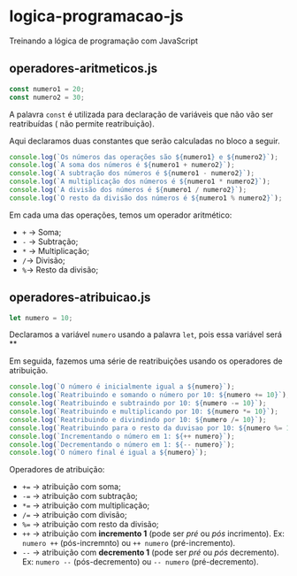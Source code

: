# logica-programacao-js
Treinando a lógica de programação com JavaScript

## operadores-aritmeticos.js

~~~js
const numero1 = 20;
const numero2 = 30;
~~~

A palavra `const` é utilizada para declaração de variáveis que não vão ser
reatribuídas ( não permite reatribuição).

Aqui declaramos duas constantes que serão calculadas no bloco a seguir.

~~~js
console.log(`Os números das operações são ${numero1} e ${numero2}`);
console.log(`A soma dos números é ${numero1 + numero2}`);
console.log(`A subtração dos números é ${numero1 - numero2}`);
console.log(`A multiplicação dos números é ${numero1 * numero2}`);
console.log(`A divisão dos números é ${numero1 / numero2}`);
console.log(`O resto da divisão dos números é ${numero1 % numero2}`);
~~~

Em cada uma das operações, temos um operador aritmético:

* `+` -> Soma;
* `-` -> Subtração;
* `*` -> Multiplicação;
* `/`-> Divisão;
* `%`-> Resto da divisão;

## operadores-atribuicao.js

~~~js
let numero = 10;
~~~

Declaramos a variável `numero` usando a palavra `let`, pois essa variável será **

Em seguida, fazemos uma série de reatribuições usando os operadores de atribuição.

~~~js
console.log(`O número é inicialmente igual a ${numero}`);
console.log(`Reatribuindo e somando o número por 10: ${numero += 10}`);
console.log(`Reatribuindo e subtraindo por 10: ${numero -= 10}`);
console.log(`Reatribuindo e multiplicando por 10: ${numero *= 10}`);
console.log(`Reatribuindo e divindindo por 10: ${numero /= 10}`);
console.log(`Reatribuindo para o resto da duvisao por 10: ${numero %= 10}`);
console.log(`Incrementando o número em 1: ${++ numero}`);
console.log(`Decrementando o número em 1: ${-- numero}`);
console.log(`O número final é igual a ${numero}`);
~~~

Operadores de atribuição:

* `+=` -> atribuição com soma;
* `-=` -> atribuição com subtração;
* `*=` -> atribuição com multiplicação;
* `/=` -> atribuição com divisão;
* `%=` -> atribuição com resto da divisão;
* `++` -> atribuição com **incremento 1** (pode ser *pré* ou *pós* incrimento). Ex: `numero ++` (pós-incremnto) ou 
`++ numero` (pré-incremento).
* `--` -> atribuição com **decremento 1** (pode ser *pré* ou *pós* decremento). Ex: `numero --` (pós-decremento) ou
`-- numero` (pré-decremento).